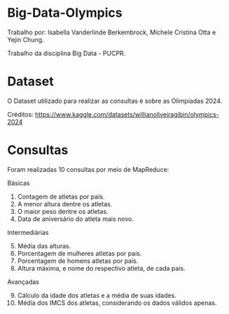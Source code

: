 # Big-Data-Olympics

Trabalho por: Isabella Vanderlinde Berkembrock, Michele Cristina Otta e Yejin Chung.


Trabalho da disciplina Big Data - PUCPR.

# Dataset
O Dataset utilizado para realizar as consultas é sobre as Olimpíadas 2024. 


Créditos: https://www.kaggle.com/datasets/willianoliveiragibin/olympics-2024

# Consultas
Foram realizadas 10 consultas por meio de MapReduce:

Básicas
1) Contagem de atletas por país.
2) A menor altura dentre os atletas.
3) O maior peso dentre os atletas.
4) Data de aniversário do atleta mais novo.


Intermediárias


5) Média das alturas.
6) Porcentagem de mulheres atletas por país.
7) Porcentagem de homens atletas por país.
8) Altura máxima, e nome do respectivo atleta, de cada país.


Avançadas


9) Cálculo da idade dos atletas e a média de suas idades.
10) Média dos IMCS dos atletas, considerando os dados válidos apenas.
